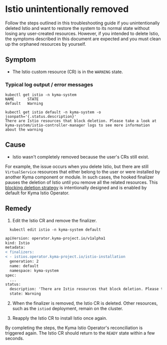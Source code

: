 # Istio unintentionally removed
Follow the steps outlined in this troubleshooting guide if you unintentionally deleted Istio and want to restore the system to its normal state without losing any user-created resources. However, if you intended to delete Istio, the symptoms described in this document are expected and you must clean up the orphaned resources by yourself.

## Symptom

* The Istio custom resource (CR) is in the `WARNING` state.


### Typical log output / error messages

```
kubectl get istio -n kyma-system
NAME      STATE
default   Warning
```
```
kubectl get istio default -n kyma-system -o jsonpath='{.status.description}'
There are Istio resources that block deletion. Please take a look at kyma-system/istio-controller-manager logs to see more information about the warning
```

## Cause

- Istio wasn't completely removed because the user's CRs still exist.

For example, the issue occurs when you delete Istio, but there are still `VirtualService` resources that either belong to the user or were installed by another Kyma component or module. In such cases, the hooked finalizer pauses the deletion of Istio until you remove all the related resources. This [blocking deletion strategy](https://github.com/kyma-project/community/issues/765) is intentionally designed and is enabled by default for Kyma Istio Operator.


## Remedy

 1. Edit the Istio CR and remove the finalizer.
```
  kubectl edit istio -n kyma-system default
  ```
  ```diff
  apiVersion: operator.kyma-project.io/v1alpha1
  kind: Istio
  metadata:
  < finalizers:
  < - istios.operator.kyma-project.io/istio-installation
    generation: 2
    name: default
    namespace: kyma-system
  spec:
    ...
  status:
    description: 'There are Istio resources that block deletion. Please take a look at kyma-system/istio-controller-manager logs to see more information about the warning'
    state: Warning
```
 2. When the finalizer is removed, the Istio CR is deleted. Other resources, such as the `istiod` deployment, remain on the cluster.

 3. Reapply the Istio CR to install Istio once again.

By completing the steps, the Kyma Istio Operator's reconciliation is triggered again. The Istio CR should return to the `READY` state within a few seconds.
